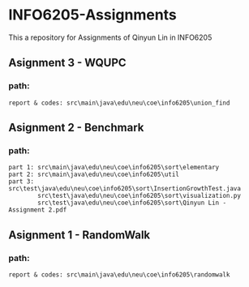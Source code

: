 # INFO6205-Assignments

This a repository for Assignments of Qinyun Lin in INFO6205

## Asignment 3 - WQUPC
### path:
    report & codes: src\main\java\edu\neu\coe\info6205\union_find

## Asignment 2 - Benchmark
### path:
    part 1: src\main\java\edu\neu\coe\info6205\sort\elementary
    part 2: src\main\java\edu\neu\coe\info6205\util
    part 3: src\test\java\edu\neu\coe\info6205\sort\InsertionGrowthTest.java
            src\test\java\edu\neu\coe\info6205\sort\visualization.py
            src\test\java\edu\neu\coe\info6205\sort\Qinyun Lin - Assignment 2.pdf

## Asignment 1 - RandomWalk
### path:
    report & codes: src\main\java\edu\neu\coe\info6205\randomwalk
